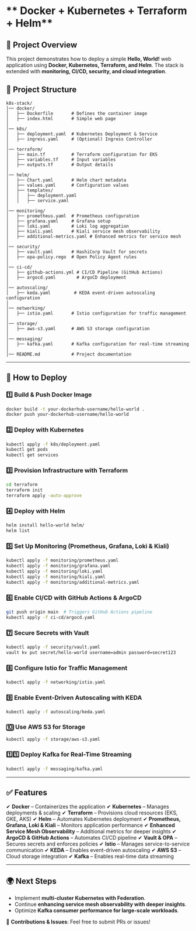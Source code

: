 # ** Docker + Kubernetes + Terraform + Helm**

## **📌 Project Overview**

This project demonstrates how to deploy a simple **Hello, World!** web application using **Docker, Kubernetes, Terraform, and Helm**. The stack is extended with **monitoring, CI/CD, security, and cloud integration**.

## **📂 Project Structure**

```
k8s-stack/
│── docker/
│   ├── Dockerfile       # Defines the container image
│   ├── index.html       # Simple web page
│
│── k8s/
│   ├── deployment.yaml  # Kubernetes Deployment & Service
│   ├── ingress.yaml     # (Optional) Ingress Controller
│
│── terraform/
│   ├── main.tf          # Terraform configuration for EKS
│   ├── variables.tf     # Input variables
│   ├── outputs.tf       # Output details
│
│── helm/
│   ├── Chart.yaml       # Helm chart metadata
│   ├── values.yaml      # Configuration values
│   ├── templates/
│   │   ├── deployment.yaml
│   │   ├── service.yaml
│
│── monitoring/
│   ├── prometheus.yaml  # Prometheus configuration
│   ├── grafana.yaml     # Grafana setup
│   ├── loki.yaml        # Loki log aggregation
│   ├── kiali.yaml       # Kiali service mesh observability
│   ├── additional-metrics.yaml # Enhanced metrics for service mesh
│
│── security/
│   ├── vault.yaml       # HashiCorp Vault for secrets
│   ├── opa-policy.rego  # Open Policy Agent rules
│
│── ci-cd/
│   ├── github-actions.yml # CI/CD Pipeline (GitHub Actions)
│   ├── argocd.yaml        # ArgoCD deployment
│
│── autoscaling/
│   ├── keda.yaml         # KEDA event-driven autoscaling configuration
│
│── networking/
│   ├── istio.yaml       # Istio configuration for traffic management
│
│── storage/
│   ├── aws-s3.yaml      # AWS S3 storage configuration
│
│── messaging/
│   ├── kafka.yaml       # Kafka configuration for real-time streaming
│
│── README.md            # Project documentation
```

---

## **🚀 How to Deploy**

### **1️⃣ Build & Push Docker Image**

```sh
docker build -t your-dockerhub-username/hello-world .
docker push your-dockerhub-username/hello-world
```

### **2️⃣ Deploy with Kubernetes**

```sh
kubectl apply -f k8s/deployment.yaml
kubectl get pods
kubectl get services
```

### **3️⃣ Provision Infrastructure with Terraform**

```sh
cd terraform
terraform init
terraform apply -auto-approve
```

### **4️⃣ Deploy with Helm**

```sh
helm install hello-world helm/
helm list
```

### **5️⃣ Set Up Monitoring (Prometheus, Grafana, Loki & Kiali)**

```sh
kubectl apply -f monitoring/prometheus.yaml
kubectl apply -f monitoring/grafana.yaml
kubectl apply -f monitoring/loki.yaml
kubectl apply -f monitoring/kiali.yaml
kubectl apply -f monitoring/additional-metrics.yaml
```

### **6️⃣ Enable CI/CD with GitHub Actions & ArgoCD**

```sh
git push origin main  # Triggers GitHub Actions pipeline
kubectl apply -f ci-cd/argocd.yaml
```

### **7️⃣ Secure Secrets with Vault**

```sh
kubectl apply -f security/vault.yaml
vault kv put secret/hello-world username=admin password=secret123
```

### **8️⃣ Configure Istio for Traffic Management**

```sh
kubectl apply -f networking/istio.yaml
```

### **9️⃣ Enable Event-Driven Autoscaling with KEDA**

```sh
kubectl apply -f autoscaling/keda.yaml
```

### **🔟 Use AWS S3 for Storage**

```sh
kubectl apply -f storage/aws-s3.yaml
```

### **1️⃣1️⃣ Deploy Kafka for Real-Time Streaming**

```sh
kubectl apply -f messaging/kafka.yaml
```

---

## **✅ Features**

✔ **Docker** – Containerizes the application
✔ **Kubernetes** – Manages deployments & scaling
✔ **Terraform** – Provisions cloud resources (EKS, GKE, AKS)
✔ **Helm** – Automates Kubernetes deployment
✔ **Prometheus, Grafana, Loki & Kiali** – Monitors application performance
✔ **Enhanced Service Mesh Observability** – Additional metrics for deeper insights
✔ **ArgoCD & GitHub Actions** – Automates CI/CD pipeline
✔ **Vault & OPA** – Secures secrets and enforces policies
✔ **Istio** – Manages service-to-service communication
✔ **KEDA** – Enables event-driven autoscaling
✔ **AWS S3** – Cloud storage integration
✔ **Kafka** – Enables real-time data streaming

---

## **🌍 Next Steps**

- Implement **multi-cluster Kubernetes with Federation**.
- Continue **enhancing service mesh observability with deeper insights**.
- Optimize **Kafka consumer performance for large-scale workloads**.

🔗 **Contributions & Issues**: Feel free to submit PRs or issues!

